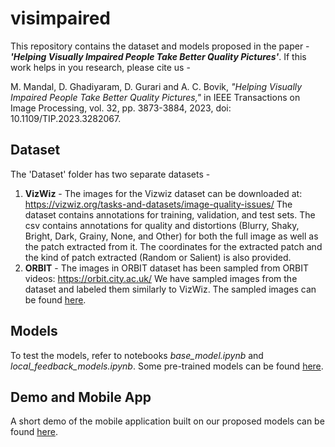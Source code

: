# visimpaired
This repository contains the dataset and models proposed in the paper - ***'Helping Visually Impaired People Take Better Quality Pictures'***. If this work helps in you research, please cite us -

M. Mandal, D. Ghadiyaram, D. Gurari and A. C. Bovik, <em>"Helping Visually Impaired People Take Better Quality Pictures,"</em> in IEEE Transactions on Image Processing, vol. 32, pp. 3873-3884, 2023, doi: 10.1109/TIP.2023.3282067.

## Dataset
The 'Dataset' folder has two separate datasets -
1. **VizWiz** - The images for the Vizwiz dataset can be downloaded at: https://vizwiz.org/tasks-and-datasets/image-quality-issues/
  The dataset contains annotations for training, validation, and test sets. The csv contains annotations for quality and distortions (Blurry, Shaky, Bright, Dark, Grainy, None, and Other) for both the full image as well as the patch extracted from it. The coordinates for the extracted patch and the kind of patch extracted (Random or Salient) is also provided.
2. **ORBIT** - The images in ORBIT dataset has been sampled from ORBIT videos: https://orbit.city.ac.uk/
   We have sampled images from the dataset and labeled them similarly to VizWiz. The sampled images can be found [here](https://utexas.box.com/s/gj8x4wrvtbedf6hc6x9vsamk6od271wl).

## Models 
To test the models, refer to notebooks *base_model.ipynb* and *local_feedback_models.ipynb*. Some pre-trained models can be found [here](https://utexas.box.com/s/gj8x4wrvtbedf6hc6x9vsamk6od271wl).

## Demo and Mobile App
A short demo of the mobile application built on our proposed models can be found [here](https://vimeo.com/702709509).
